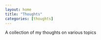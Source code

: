 ```yaml
---
layout: home
title: "Thoughts"
categories: [thoughts]
---
```


A collection of my thoughts on various topics
